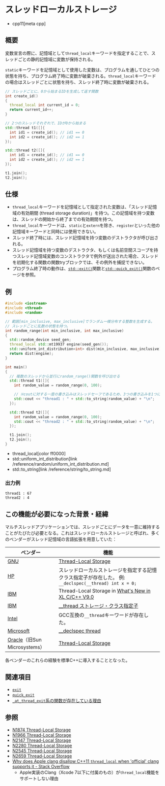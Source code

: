 # スレッドローカルストレージ
* cpp11[meta cpp]

## 概要
変数宣言の際に、記憶域として`thread_local`キーワードを指定することで、スレッドごとの静的記憶域に変数が保持される。

`static`キーワードを記憶域として使用した変数は、プログラムを通してひとつの状態を持ち、プログラム終了時に変数が破棄される。`thread_local`キーワードの場合はスレッドごとに状態を持ち、スレッド終了時に変数が破棄される。

```cpp
// スレッドごとに、0から始まるIDを生成して返す関数
int create_id()
{
  thread_local int current_id = 0;
  return current_id++;
}

// 2つのスレッドそれぞれで、IDが0から始まる
std::thread t1([]{
  int id1 = create_id(); // id1 == 0
  int id2 = create_id(); // id2 == 1
});

std::thread t2([]{
  int id1 = create_id(); // id1 == 0
  int id2 = create_id(); // id2 == 1
});

t1.join();
t2.join();
```


## 仕様
- `thread_local`キーワードを記憶域として指定された変数は、「スレッド記憶域の有効期間 (thread storage duration)」を持つ。この記憶域を持つ変数は、スレッドの開始から終了までの有効期間を持つ。
- `thread_local`キーワードは、`static`と`extern`を除き、`register`といった他の記憶域キーワードと同時には使用できない。
- スレッド終了時には、スレッド記憶域を持つ変数のデストラクタが呼び出される。
- スレッド記憶域を持つ変数のデストラクタ、もしくは名前空間スコープを持つスレッド記憶域変数のコンストラクタで例外が送出された場合、スレッドを初期化する関数の関数tryブロックでは、その例外を捕捉できない。
- プログラム終了時の動作は、[`std::exit()`](/reference/cstdlib/exit.md)関数と[`std::quick_exit()`](/reference/cstdlib/quick_exit.md)関数のページを参照。


## 例
```cpp example
#include <iostream>
#include <thread>
#include <random>

// 範囲[min_inclusive, max_inclusive]でランダム一様分布する整数を生成する。
// スレッドごとに乱数の状態を持つ。
int random_range(int min_inclusive, int max_inclusive)
{
  std::random_device seed_gen;
  thread_local std::mt19937 engine(seed_gen());
  std::uniform_int_distribution<int> dist(min_inclusive, max_inclusive);
  return dist(engine);
}

int main()
{
  // 複数のスレッドから並行にrandom_range()関数を呼び出せる
  std::thread t1([]{
    int random_value = random_range(0, 100);

    // ※coutに対する一度の書き込みはスレッドセーフであるため、3つの書き込みを1つに統合。
    std::cout << "thread1 : " + std::to_string(random_value) + "\n";
  });

  std::thread t2([]{
    int random_value = random_range(0, 100);
    std::cout << "thread2 : " + std::to_string(random_value) + "\n";
  });

  t1.join();
  t2.join();
}
```
* thread_local[color ff0000]
* std::uniform_int_distribution[link /reference/random/uniform_int_distribution.md]
* std::to_string[link /reference/string/to_string.md]

### 出力例
```
thread1 : 67
thread2 : 4
```


## この機能が必要になった背景・経緯
マルチスレッドアプリケーションでは、スレッドごとにデータを一意に維持することがたびたび必要となる。これはスレッドローカルストレージと呼ばれ、多くのベンダーがスレッド記憶域の言語拡張を用意していた：

| ベンダー | 機能 |
|----------|------|
| [GNU](https://www.gnu.org/) | [Thread-Local Storage](https://gcc.gnu.org/onlinedocs/gcc-3.3.1/gcc/Thread-Local.html#Thread-Local) |
| [HP](http://www.hp.com/)   | スレッドローカルストレージを指定する記憶クラス指定子が存在した。 例: `__declspec(__thread) int x = 0;` |
| [IBM](http://www.ibm.com/) | Thread-Local Storage in [What's New in XL C/C++ V9.0](http://www-1.ibm.com/support/docview.wss?uid=swg27007322&aid=1) |
| [IBM](http://www.ibm.com/) | [__thread ストレージ・クラス指定子](https://www.ibm.com/support/knowledgecenter/ja/ssw_ibm_i_71/rzarg/thread.htm?view=embed) |
| [Intel](http://www.intel.com/) | GCC互換の`__thread`キーワードが存在した。 |
| [Microsoft](https://www.microsoft.com/) | [__declspec thread](https://docs.microsoft.com/ja-JP/cpp/cpp/thread?view=vs-2019) |
| [Oracle](https://www.oracle.com/index.html)（旧Sun Microsystems） | [Thread-Local Storage](https://docs.oracle.com/cd/E37069_01/html/E37075/bkaeg.html) |

各ベンダーのこれらの経験を標準C++に導入することとなった。


## 関連項目
- [`exit`](/reference/cstdlib/exit.md)
- [`quick_exit`](/reference/cstdlib/quick_exit.md)
- [`_at_thread_exit`系の関数が存在している理由](/article/lib/at_thread_exit.md)


## 参照
- [N1874 Thread-Local Storage](http://www.open-std.org/jtc1/sc22/wg21/docs/papers/2005/n1874.html)
- [N1966 Thread-Local Storage](http://www.open-std.org/jtc1/sc22/wg21/docs/papers/2006/n1966.html)
- [N2147 Thread-Local Storage](http://www.open-std.org/jtc1/sc22/wg21/docs/papers/2007/n2147.html)
- [N2280 Thread-Local Storage](http://www.open-std.org/jtc1/sc22/wg21/docs/papers/2007/n2280.html)
- [N2545 Thread-Local Storage](http://www.open-std.org/jtc1/sc22/wg21/docs/papers/2008/n2545.html)
- [N2659 Thread-Local Storage](http://www.open-std.org/jtc1/sc22/wg21/docs/papers/2008/n2659.htm)
- [Why does Apple clang disallow C++11 `thread_local` when 'official' clang supports it - Stack Overflow](http://stackoverflow.com/a/29929949/463412)
    - Apple実装のClang（Xcode 7以下に付属のもの）が`thread_local`機能をサポートしない理由

